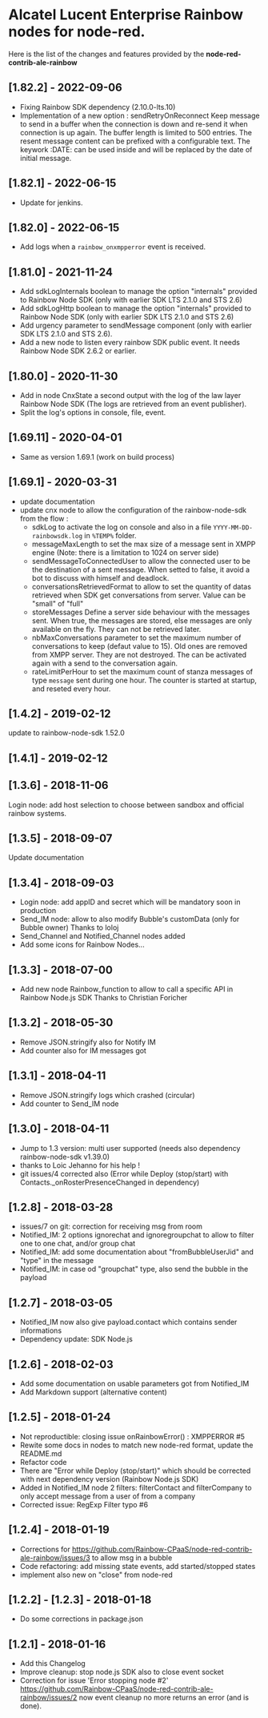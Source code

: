 # Alcatel Lucent Enterprise Rainbow nodes for node-red.

Here is the list of the changes and features provided by the **node-red-contrib-ale-rainbow**

## [1.82.2] - 2022-09-06

- Fixing Rainbow SDK dependency (2.10.0-lts.10)
- Implementation of a new option : sendRetryOnReconnect
  Keep message to send in a buffer when the connection is down and re-send it when connection is up again.
  The buffer length is limited to 500 entries.
  The resent message content can be prefixed with a configurable text. The keywork :DATE: can be used inside and will be
  replaced by the date of initial message.

## [1.82.1] - 2022-06-15

- Update for jenkins.

## [1.82.0] - 2022-06-15

- Add logs when a `rainbow_onxmpperror` event is received.

## [1.81.0] - 2021-11-24

- Add sdkLogInternals boolean to manage the option "internals" provided to Rainbow Node SDK (only with earlier SDK LTS
  2.1.0 and STS 2.6)
- Add sdkLogHttp boolean to manage the option "internals" provided to Rainbow Node SDK (only with earlier SDK LTS 2.1.0
  and STS 2.6)
- Add urgency parameter to sendMessage component (only with earlier SDK LTS 2.1.0 and STS 2.6).
- Add a new node to listen every rainbow SDK public event. It needs Rainbow Node SDK 2.6.2 or earlier.

## [1.80.0] - 2020-11-30

- Add in node CnxState a second output with the log of the law layer Rainbow Node SDK (The logs are retrieved from an
  event publisher).
- Split the log's options in console, file, event.

## [1.69.11] - 2020-04-01

- Same as version 1.69.1 (work on build process)

## [1.69.1] - 2020-03-31

- update documentation
- update cnx node to allow the configuration of the rainbow-node-sdk from the flow :
    * sdkLog to activate the log on console and also in a file `YYYY-MM-DD-rainbowsdk.log` in `%TEMP%` folder.
    * messageMaxLength to set the max size of a message sent in XMPP engine (Note: there is a limitation to 1024 on
      server side)
    * sendMessageToConnectedUser to allow the connected user to be the destination of a sent message. When setted to
      false, it avoid a bot to discuss with himself and deadlock.
    * conversationsRetrievedFormat to allow to set the quantity of datas retrieved when SDK get conversations from
      server. Value can be "small" of "full"
    * storeMessages Define a server side behaviour with the messages sent. When true, the messages are stored, else
      messages are only available on the fly. They can not be retrieved later.
    * nbMaxConversations parameter to set the maximum number of conversations to keep (defaut value to 15). Old ones are
      removed from XMPP server. They are not destroyed. The can be activated again with a send to the conversation
      again.
    * rateLimitPerHour to set the maximum count of stanza messages of type `message` sent during one hour. The counter
      is started at startup, and reseted every hour.

## [1.4.2] - 2019-02-12

update to rainbow-node-sdk 1.52.0

## [1.4.1] - 2019-02-12

## [1.3.6] - 2018-11-06

Login node: add host selection to choose between sandbox and official rainbow systems.

## [1.3.5] - 2018-09-07

Update documentation

## [1.3.4] - 2018-09-03

- Login node: add appID and secret which will be mandatory soon in production
- Send_IM node: allow to also modify Bubble's customData (only for Bubble owner)
  Thanks to loloj
- Send_Channel and Notified_Channel nodes added
- Add some icons for Rainbow Nodes...

## [1.3.3] - 2018-07-00

- Add new node Rainbow_function to allow to call a specific API in Rainbow Node.js SDK
  Thanks to Christian Foricher

## [1.3.2] - 2018-05-30

- Remove JSON.stringify also for Notify IM
- Add counter also for IM messages got

## [1.3.1] - 2018-04-11

- Remove JSON.stringify logs which crashed (circular)
- Add counter to Send_IM node

## [1.3.0] - 2018-04-11

- Jump to 1.3 version: multi user supported (needs also dependency rainbow-node-sdk v1.39.0)
- thanks to Loic Jehanno for his help !
- git issues/4 corrected also (Error while Deploy (stop/start) with Contacts._onRosterPresenceChanged in dependency)

## [1.2.8] - 2018-03-28

- issues/7 on git: correction for receiving msg from room
- Notified_IM: 2 options ignorechat and ignoregroupchat to allow to filter one to one chat, and/or group chat
- Notified_IM: add some documentation about "fromBubbleUserJid" and "type" in the message
- Notified_IM: in case od "groupchat" type, also send the bubble in the payload

## [1.2.7] - 2018-03-05

- Notified_IM now also give payload.contact which contains sender informations
- Dependency update: SDK Node.js

## [1.2.6] - 2018-02-03

- Add some documentation on usable parameters got from Notified_IM
- Add Markdown support (alternative content)

## [1.2.5] - 2018-01-24

- Not reproductible: closing issue onRainbowError() : XMPPERROR #5
- Rewite some docs in nodes to match new node-red format, update the README.md
- Refactor code
- There are "Error while Deploy (stop/start)" which should be corrected with next dependency version (Rainbow Node.js
  SDK)
- Added in Notified_IM node 2 filters: filterContact and filterCompany to only accept message from a user of from a
  company
- Corrected issue: RegExp Filter typo #6

## [1.2.4] - 2018-01-19

- Corrections for https://github.com/Rainbow-CPaaS/node-red-contrib-ale-rainbow/issues/3 to allow msg in a bubble
- Code refactoring: add missing state events, add started/stopped states
- implement also new on "close" from node-red

## [1.2.2] - [1.2.3] - 2018-01-18

- Do some corrections in package.json

## [1.2.1] - 2018-01-16

- Add this Changelog
- Improve cleanup: stop node.js SDK also to close event socket
- Correction for issue 'Error stopping node #2'
  https://github.com/Rainbow-CPaaS/node-red-contrib-ale-rainbow/issues/2
  now event cleanup no more returns an error (and is done).
